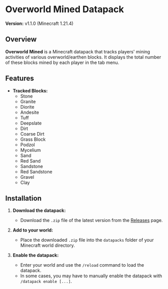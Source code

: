 # Overworld Mined Datapack

**Version:** v1.1.0 (Minecraft 1.21.4)

## Overview

**Overworld Mined** is a Minecraft datapack that tracks players' mining activities of various overworld/earthen blocks. It displays the total number of these blocks mined by each player in the tab menu.

## Features

- **Tracked Blocks:**
  - Stone
  - Granite
  - Diorite
  - Andesite
  - Tuff
  - Deepslate
  - Dirt
  - Coarse Dirt
  - Grass Block
  - Podzol
  - Mycelium
  - Sand
  - Red Sand
  - Sandstone
  - Red Sandstone
  - Gravel
  - Clay

## Installation

1. **Download the datapack:**

   - Download the `.zip` file of the latest version from the [Releases](https://github.com/justinroche/OverworldMined_Datapack/releases) page.

2. **Add to your world:**

   - Place the downloaded `.zip` file into the `datapacks` folder of your Minecraft world directory.

3. **Enable the datapack:**

   - Enter your world and use the `/reload` command to load the datapack.
   - In some cases, you may have to manually enable the datapack with `/datapack enable [...]`.
